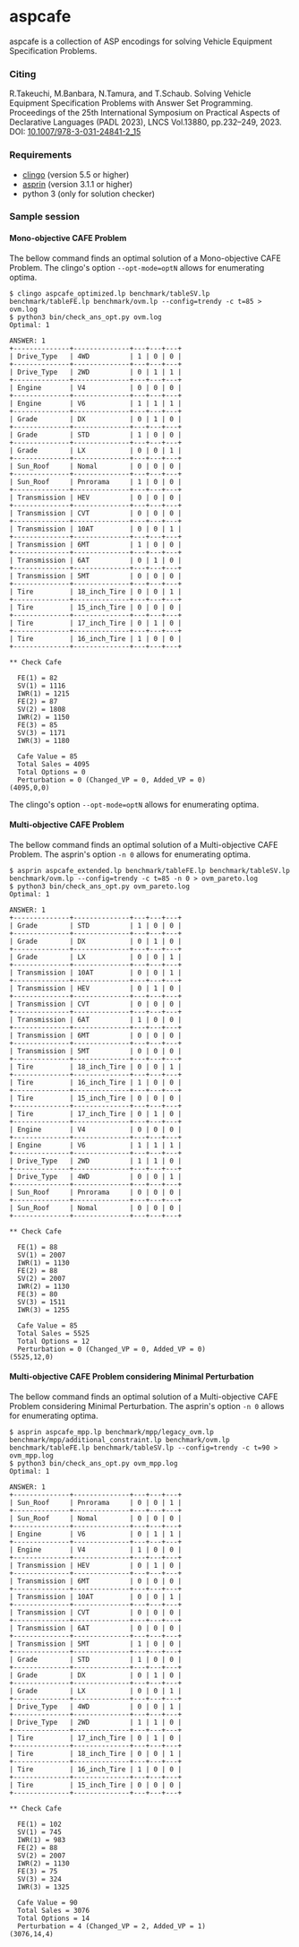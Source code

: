 # aspcafe
aspcafe is a collection of ASP encodings for solving Vehicle Equipment Specification Problems.

### Citing

R.Takeuchi, M.Banbara, N.Tamura, and T.Schaub.
Solving Vehicle Equipment Specification Problems with Answer Set Programming.
Proceedings of the 25th International Symposium on Practical Aspects of Declarative Languages
(PADL 2023), LNCS Vol.13880, pp.232–249, 2023.
DOI: [10.1007/978-3-031-24841-2_15](http://dx.doi.org/10.1007/978-3-031-24841-2_15)

### Requirements
- [clingo](https://potassco.org/clingo/) (version 5.5 or higher)
- [asprin](https://potassco.org/asprin/) (version 3.1.1 or higher)
- python 3 (only for solution checker)

### Sample session

#### Mono-objective CAFE Problem
The bellow command finds an optimal solution of a Mono-objective CAFE Problem.
The clingo's option `--opt-mode=optN` allows for enumerating optima.

```
$ clingo aspcafe_optimized.lp benchmark/tableSV.lp benchmark/tableFE.lp benchmark/ovm.lp --config=trendy -c t=85 > ovm.log
$ python3 bin/check_ans_opt.py ovm.log
Optimal: 1

ANSWER: 1
+--------------+--------------+---+---+---+
| Drive_Type   | 4WD          | 1 | 0 | 0 |
+--------------+--------------+---+---+---+
| Drive_Type   | 2WD          | 0 | 1 | 1 |
+--------------+--------------+---+---+---+
| Engine       | V4           | 0 | 0 | 0 |
+--------------+--------------+---+---+---+
| Engine       | V6           | 1 | 1 | 1 |
+--------------+--------------+---+---+---+
| Grade        | DX           | 0 | 1 | 0 |
+--------------+--------------+---+---+---+
| Grade        | STD          | 1 | 0 | 0 |
+--------------+--------------+---+---+---+
| Grade        | LX           | 0 | 0 | 1 |
+--------------+--------------+---+---+---+
| Sun_Roof     | Nomal        | 0 | 0 | 0 |
+--------------+--------------+---+---+---+
| Sun_Roof     | Pnrorama     | 1 | 0 | 0 |
+--------------+--------------+---+---+---+
| Transmission | HEV          | 0 | 0 | 0 |
+--------------+--------------+---+---+---+
| Transmission | CVT          | 0 | 0 | 0 |
+--------------+--------------+---+---+---+
| Transmission | 10AT         | 0 | 0 | 1 |
+--------------+--------------+---+---+---+
| Transmission | 6MT          | 1 | 0 | 0 |
+--------------+--------------+---+---+---+
| Transmission | 6AT          | 0 | 1 | 0 |
+--------------+--------------+---+---+---+
| Transmission | 5MT          | 0 | 0 | 0 |
+--------------+--------------+---+---+---+
| Tire         | 18_inch_Tire | 0 | 0 | 1 |
+--------------+--------------+---+---+---+
| Tire         | 15_inch_Tire | 0 | 0 | 0 |
+--------------+--------------+---+---+---+
| Tire         | 17_inch_Tire | 0 | 1 | 0 |
+--------------+--------------+---+---+---+
| Tire         | 16_inch_Tire | 1 | 0 | 0 |
+--------------+--------------+---+---+---+

** Check Cafe

  FE(1) = 82
  SV(1) = 1116
  IWR(1) = 1215
  FE(2) = 87
  SV(2) = 1808
  IWR(2) = 1150
  FE(3) = 85
  SV(3) = 1171
  IWR(3) = 1180

  Cafe Value = 85
  Total Sales = 4095
  Total Options = 0
  Perturbation = 0 (Changed_VP = 0, Added_VP = 0)
(4095,0,0)
```
The clingo's option `--opt-mode=optN` allows for enumerating optima.
  
#### Multi-objective CAFE Problem
The bellow command finds an optimal solution of a Multi-objective CAFE Problem.
The asprin's option `-n 0` allows for enumerating optima.
```
$ asprin aspcafe_extended.lp benchmark/tableFE.lp benchmark/tableSV.lp benchmark/ovm.lp --config=trendy -c t=85 -n 0 > ovm_pareto.log
$ python3 bin/check_ans_opt.py ovm_pareto.log
Optimal: 1

ANSWER: 1
+--------------+--------------+---+---+---+
| Grade        | STD          | 1 | 0 | 0 |
+--------------+--------------+---+---+---+
| Grade        | DX           | 0 | 1 | 0 |
+--------------+--------------+---+---+---+
| Grade        | LX           | 0 | 0 | 1 |
+--------------+--------------+---+---+---+
| Transmission | 10AT         | 0 | 0 | 1 |
+--------------+--------------+---+---+---+
| Transmission | HEV          | 0 | 1 | 0 |
+--------------+--------------+---+---+---+
| Transmission | CVT          | 0 | 0 | 0 |
+--------------+--------------+---+---+---+
| Transmission | 6AT          | 1 | 0 | 0 |
+--------------+--------------+---+---+---+
| Transmission | 6MT          | 0 | 0 | 0 |
+--------------+--------------+---+---+---+
| Transmission | 5MT          | 0 | 0 | 0 |
+--------------+--------------+---+---+---+
| Tire         | 18_inch_Tire | 0 | 0 | 1 |
+--------------+--------------+---+---+---+
| Tire         | 16_inch_Tire | 1 | 0 | 0 |
+--------------+--------------+---+---+---+
| Tire         | 15_inch_Tire | 0 | 0 | 0 |
+--------------+--------------+---+---+---+
| Tire         | 17_inch_Tire | 0 | 1 | 0 |
+--------------+--------------+---+---+---+
| Engine       | V4           | 0 | 0 | 0 |
+--------------+--------------+---+---+---+
| Engine       | V6           | 1 | 1 | 1 |
+--------------+--------------+---+---+---+
| Drive_Type   | 2WD          | 1 | 1 | 0 |
+--------------+--------------+---+---+---+
| Drive_Type   | 4WD          | 0 | 0 | 1 |
+--------------+--------------+---+---+---+
| Sun_Roof     | Pnrorama     | 0 | 0 | 0 |
+--------------+--------------+---+---+---+
| Sun_Roof     | Nomal        | 0 | 0 | 0 |
+--------------+--------------+---+---+---+

** Check Cafe

  FE(1) = 88
  SV(1) = 2007
  IWR(1) = 1130
  FE(2) = 88
  SV(2) = 2007
  IWR(2) = 1130
  FE(3) = 80
  SV(3) = 1511
  IWR(3) = 1255

  Cafe Value = 85
  Total Sales = 5525
  Total Options = 12
  Perturbation = 0 (Changed_VP = 0, Added_VP = 0)
(5525,12,0)
```

#### Multi-objective CAFE Problem considering Minimal Perturbation
The bellow command finds an optimal solution of a Multi-objective CAFE Problem
considering Minimal Perturbation.
The asprin's option `-n 0` allows for enumerating optima.
```
$ asprin aspcafe_mpp.lp benchmark/mpp/legacy_ovm.lp benchmark/mpp/additional_constraint.lp benchmark/ovm.lp benchmark/tableFE.lp benchmark/tableSV.lp --config=trendy -c t=90 > ovm_mpp.log
$ python3 bin/check_ans_opt.py ovm_mpp.log
Optimal: 1

ANSWER: 1
+--------------+--------------+---+---+---+
| Sun_Roof     | Pnrorama     | 0 | 0 | 1 |
+--------------+--------------+---+---+---+
| Sun_Roof     | Nomal        | 0 | 0 | 0 |
+--------------+--------------+---+---+---+
| Engine       | V6           | 0 | 1 | 1 |
+--------------+--------------+---+---+---+
| Engine       | V4           | 1 | 0 | 0 |
+--------------+--------------+---+---+---+
| Transmission | HEV          | 0 | 1 | 0 |
+--------------+--------------+---+---+---+
| Transmission | 6MT          | 0 | 0 | 0 |
+--------------+--------------+---+---+---+
| Transmission | 10AT         | 0 | 0 | 1 |
+--------------+--------------+---+---+---+
| Transmission | CVT          | 0 | 0 | 0 |
+--------------+--------------+---+---+---+
| Transmission | 6AT          | 0 | 0 | 0 |
+--------------+--------------+---+---+---+
| Transmission | 5MT          | 1 | 0 | 0 |
+--------------+--------------+---+---+---+
| Grade        | STD          | 1 | 0 | 0 |
+--------------+--------------+---+---+---+
| Grade        | DX           | 0 | 1 | 0 |
+--------------+--------------+---+---+---+
| Grade        | LX           | 0 | 0 | 1 |
+--------------+--------------+---+---+---+
| Drive_Type   | 4WD          | 0 | 0 | 1 |
+--------------+--------------+---+---+---+
| Drive_Type   | 2WD          | 1 | 1 | 0 |
+--------------+--------------+---+---+---+
| Tire         | 17_inch_Tire | 0 | 1 | 0 |
+--------------+--------------+---+---+---+
| Tire         | 18_inch_Tire | 0 | 0 | 1 |
+--------------+--------------+---+---+---+
| Tire         | 16_inch_Tire | 1 | 0 | 0 |
+--------------+--------------+---+---+---+
| Tire         | 15_inch_Tire | 0 | 0 | 0 |
+--------------+--------------+---+---+---+

** Check Cafe

  FE(1) = 102
  SV(1) = 745
  IWR(1) = 983
  FE(2) = 88
  SV(2) = 2007
  IWR(2) = 1130
  FE(3) = 75
  SV(3) = 324
  IWR(3) = 1325

  Cafe Value = 90
  Total Sales = 3076
  Total Options = 14
  Perturbation = 4 (Changed_VP = 2, Added_VP = 1)
(3076,14,4)
```

